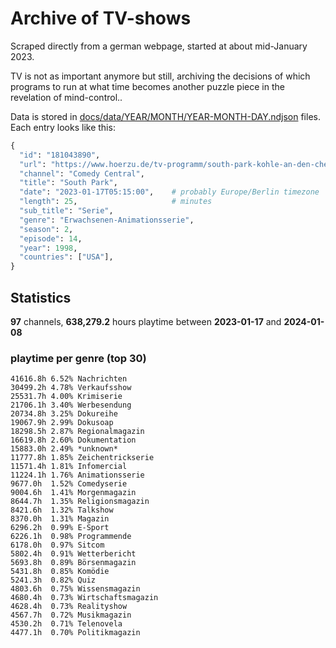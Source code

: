 # Archive of TV-shows

Scraped directly from a german webpage, started at about mid-January 2023.

TV is not as important anymore but still, archiving the decisions of which programs to run at what time
becomes another puzzle piece in the revelation of mind-control.. 

Data is stored in [docs/data/YEAR/MONTH/YEAR-MONTH-DAY.ndjson](docs/data/) files. 
Each entry looks like this:

```python
{
  "id": "181043890", 
  "url": "https://www.hoerzu.de/tv-programm/south-park-kohle-an-den-chefkoch/bid_181043890/", 
  "channel": "Comedy Central", 
  "title": "South Park", 
  "date": "2023-01-17T05:15:00",    # probably Europe/Berlin timezone 
  "length": 25,                     # minutes 
  "sub_title": "Serie", 
  "genre": "Erwachsenen-Animationsserie", 
  "season": 2, 
  "episode": 14, 
  "year": 1998, 
  "countries": ["USA"],
}
```

## Statistics

**97** channels, **638,279.2** hours playtime between **2023-01-17** and **2024-01-08**


### playtime per genre (top 30)

    41616.8h 6.52% Nachrichten
    30499.2h 4.78% Verkaufsshow
    25531.7h 4.00% Krimiserie
    21706.1h 3.40% Werbesendung
    20734.8h 3.25% Dokureihe
    19067.9h 2.99% Dokusoap
    18298.5h 2.87% Regionalmagazin
    16619.8h 2.60% Dokumentation
    15883.0h 2.49% *unknown*
    11777.8h 1.85% Zeichentrickserie
    11571.4h 1.81% Infomercial
    11224.1h 1.76% Animationsserie
    9677.0h  1.52% Comedyserie
    9004.6h  1.41% Morgenmagazin
    8644.7h  1.35% Religionsmagazin
    8421.6h  1.32% Talkshow
    8370.0h  1.31% Magazin
    6296.2h  0.99% E-Sport
    6226.1h  0.98% Programmende
    6178.0h  0.97% Sitcom
    5802.4h  0.91% Wetterbericht
    5693.8h  0.89% Börsenmagazin
    5431.8h  0.85% Komödie
    5241.3h  0.82% Quiz
    4803.6h  0.75% Wissensmagazin
    4680.4h  0.73% Wirtschaftsmagazin
    4628.4h  0.73% Realityshow
    4567.7h  0.72% Musikmagazin
    4530.2h  0.71% Telenovela
    4477.1h  0.70% Politikmagazin
